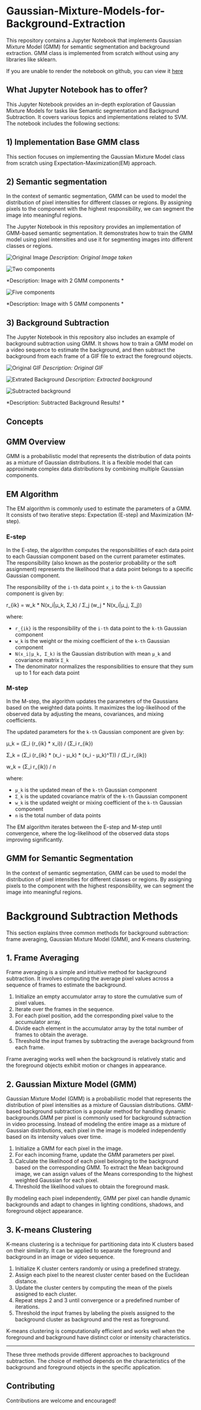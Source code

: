 # Gaussian-Mixture-Models-for-Background-Extraction

This repository contains a Jupyter Notebook that implements Gaussian Mixture Model (GMM) for semantic segmentation and background extraction. GMM class is implemented from scratch without using any libraries like sklearn.


If you are unable to render the notebook on github, you can view it [here](https://nbviewer.org/github/akash18tripathi/Gaussian-Naive-Bayes-From-Scratch/blob/main/Gaussian%20Naive%20Bayes.ipynb)

## What Jupyter Notebook has to offer?

This Jupyter Notebook provides an in-depth exploration of Gaussian Mixture Models for tasks like Semantic segmentation and Background Subtraction. It covers various topics and implementations related to SVM. The notebook includes the following sections:

## 1) Implementation Base GMM class

This section focuses on implementing the Gaussian Mixture Model class from scratch using Expectation-Maximization(EM) approach. 

## 2) Semantic segmentation

In the context of semantic segmentation, GMM can be used to model the distribution of pixel intensities for different classes or regions. By assigning pixels to the component with the highest responsibility, we can segment the image into meaningful regions.

The Jupyter Notebook in this repository provides an implementation of GMM-based semantic segmentation. It demonstrates how to train the GMM model using pixel intensities and use it for segmenting images into different classes or regions.


![Original Image](artifacts/original.png)
*Description: Original Image taken*

![Two components](artifacts/2.png)

*Description: Image with 2 GMM components *

![Five components](artifacts/5.png)

*Description: Image with 5 GMM components *

## 3) Background Subtraction

The Jupyter Notebook in this repository also includes an example of background subtraction using GMM. It shows how to train a GMM model on a video sequence to estimate the background, and then subtract the background from each frame of a GIF file to extract the foreground objects.

![Original GIF](videos/traffic.gif)
*Description: Original GIF*

![Extrated Background](artifacts/bg.png)
*Description: Extracted background*

![Subtracted background](artifacts/extract.png)

*Description: Subtracted Background Results! *

## Concepts

## GMM Overview

GMM is a probabilistic model that represents the distribution of data points as a mixture of Gaussian distributions. It is a flexible model that can approximate complex data distributions by combining multiple Gaussian components.

## EM Algorithm

The EM algorithm is commonly used to estimate the parameters of a GMM. It consists of two iterative steps: Expectation (E-step) and Maximization (M-step).
### E-step
In the E-step, the algorithm computes the responsibilities of each data point to each Gaussian component based on the current parameter estimates. The responsibility (also known as the posterior probability or the soft assignment) represents the likelihood that a data point belongs to a specific Gaussian component.

The responsibility of the `i-th` data point `x_i` to the `k-th` Gaussian component is given by:

r_{ik} = w_k * N(x_i|μ_k, Σ_k) / Σ_j (w_j * N(x_i|μ_j, Σ_j))


where:
- `r_{ik}` is the responsibility of the `i-th` data point to the `k-th` Gaussian component
- `w_k` is the weight or the mixing coefficient of the `k-th` Gaussian component
- `N(x_i|μ_k, Σ_k)` is the Gaussian distribution with mean `μ_k` and covariance matrix `Σ_k`
- The denominator normalizes the responsibilities to ensure that they sum up to 1 for each data point

### M-step

In the M-step, the algorithm updates the parameters of the Gaussians based on the weighted data points. It maximizes the log-likelihood of the observed data by adjusting the means, covariances, and mixing coefficients.

The updated parameters for the `k-th` Gaussian component are given by:

μ_k = (Σ_i (r_{ik} * x_i)) / (Σ_i r_{ik})

Σ_k = (Σ_i (r_{ik} * (x_i - μ_k) * (x_i - μ_k)^T)) / (Σ_i r_{ik})

w_k = (Σ_i r_{ik}) / n

where:
- `μ_k` is the updated mean of the `k-th` Gaussian component
- `Σ_k` is the updated covariance matrix of the `k-th` Gaussian component
- `w_k` is the updated weight or mixing coefficient of the `k-th` Gaussian component
- `n` is the total number of data points

The EM algorithm iterates between the E-step and M-step until convergence, where the log-likelihood of the observed data stops improving significantly.


## GMM for Semantic Segmentation

In the context of semantic segmentation, GMM can be used to model the distribution of pixel intensities for different classes or regions. By assigning pixels to the component with the highest responsibility, we can segment the image into meaningful regions.


# Background Subtraction Methods

This section explains three common methods for background subtraction: frame averaging, Gaussian Mixture Model (GMM), and K-means clustering.

## 1. Frame Averaging

Frame averaging is a simple and intuitive method for background subtraction. It involves computing the average pixel values across a sequence of frames to estimate the background.

1. Initialize an empty accumulator array to store the cumulative sum of pixel values.
2. Iterate over the frames in the sequence.
3. For each pixel position, add the corresponding pixel value to the accumulator array.
4. Divide each element in the accumulator array by the total number of frames to obtain the average.
5. Threshold the input frames by subtracting the average background from each frame.

Frame averaging works well when the background is relatively static and the foreground objects exhibit motion or changes in appearance.

## 2. Gaussian Mixture Model (GMM)

Gaussian Mixture Model (GMM) is a probabilistic model that represents the distribution of pixel intensities as a mixture of Gaussian distributions. GMM-based background subtraction is a popular method for handling dynamic backgrounds.GMM per pixel is commonly used for background subtraction in video processing. Instead of modeling the entire image as a mixture of Gaussian distributions, each pixel in the image is modeled independently based on its intensity values over time.

1. Initialize a GMM for each pixel in the image.
2. For each incoming frame, update the GMM parameters per pixel.
3. Calculate the likelihood of each pixel belonging to the background based on the corresponding GMM. To extract the Mean background image, we can assign values of the Means corresponding to the highest weighted Gaussian for each pixel.
4. Threshold the likelihood values to obtain the foreground mask.

By modeling each pixel independently, GMM per pixel can handle dynamic backgrounds and adapt to changes in lighting conditions, shadows, and foreground object appearance.


## 3. K-means Clustering

K-means clustering is a technique for partitioning data into K clusters based on their similarity. It can be applied to separate the foreground and background in an image or video sequence.

1. Initialize K cluster centers randomly or using a predefined strategy.
2. Assign each pixel to the nearest cluster center based on the Euclidean distance.
3. Update the cluster centers by computing the mean of the pixels assigned to each cluster.
4. Repeat steps 2 and 3 until convergence or a predefined number of iterations.
5. Threshold the input frames by labeling the pixels assigned to the background cluster as background and the rest as foreground.

K-means clustering is computationally efficient and works well when the foreground and background have distinct color or intensity characteristics.

---

These three methods provide different approaches to background subtraction. The choice of method depends on the characteristics of the background and foreground objects in the specific application.


## Contributing

Contributions are welcome and encouraged!
